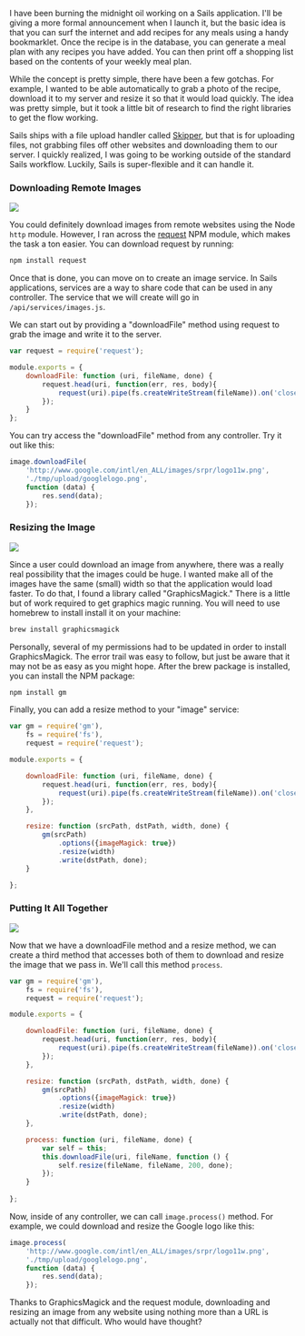 I have been burning the midnight oil working on a Sails application. I'll be giving a more formal announcement when I launch it, but the basic idea is that you can surf the internet and add recipes for any meals using a handy bookmarklet. Once the recipe is in the database, you can generate a meal plan with any recipes you have added. You can then print off a shopping list based on the contents of your weekly meal plan.

<!-- more -->

While the concept is pretty simple, there have been a few gotchas. For example, I wanted to be able automatically to grab a photo of the recipe, download it to my server and resize it so that it would load quickly. The idea was pretty simple, but it took a little bit of research to find the right libraries to get the flow working.

Sails ships with a file upload handler called [Skipper](https://github.com/balderdashy/skipper), but that is for uploading files, not grabbing files off other websites and downloading them to our server.  I quickly realized, I was going to be working outside of the standard Sails workflow. Luckily, Sails is super-flexible and it can handle it.

### Downloading Remote Images

![](https://c2.staticflickr.com/4/3064/2999268596_24ce077c58.jpg)

You could definitely download images from remote websites using the Node `http` module. However, I ran across the [request](https://github.com/mikeal/request) NPM module, which makes the task a ton easier. You can download request by running:

```bash
npm install request
```

Once that is done, you can move on to create an image service. In Sails applications, services are a way to share code that can be used in any controller. The service that we will create will go in `/api/services/images.js`.

We can start out by providing a "downloadFile" method using request to grab the image and write it to the server.

```js
var request = require('request');

module.exports = {
    downloadFile: function (uri, fileName, done) {
        request.head(uri, function(err, res, body){
            request(uri).pipe(fs.createWriteStream(fileName)).on('close', done);
        });
    }
};
```

You can try access the "downloadFile" method from any controller. Try it out like this:

```js
image.downloadFile(
    'http://www.google.com/intl/en_ALL/images/srpr/logo11w.png',
    './tmp/upload/googlelogo.png',
    function (data) {
        res.send(data);
    });
```

### Resizing the Image

![](http://www.dagami.com/wp-content/uploads/2011/08/big-dog-little-dog.jpg)

Since a user could download an image from anywhere, there was a really real possibility that the images could be huge. I wanted make all of the images have the same (small) width so that the application would load faster. To do that, I found a library called "GraphicsMagick." There is a little but of work required to get graphics magic running. You will need to use homebrew to install install it on your machine:

```bash
brew install graphicsmagick
```

Personally, several of my permissions had to be updated in order to install GraphicsMagick. The error trail was easy to follow, but just be aware that it may not be as easy as you might hope. After the brew package is installed, you can install the NPM package:

```bash
npm install gm
```

Finally, you can add a resize method to your "image" service:

```js
var gm = require('gm'),
    fs = require('fs'),
    request = require('request');

module.exports = {

    downloadFile: function (uri, fileName, done) {
        request.head(uri, function(err, res, body){
            request(uri).pipe(fs.createWriteStream(fileName)).on('close', done);
        });
    },

    resize: function (srcPath, dstPath, width, done) {
        gm(srcPath)
            .options({imageMagick: true})
            .resize(width)
            .write(dstPath, done);
    }

};
```

### Putting It All Together

![](https://farm1.staticflickr.com/179/394669949_34d59f1e86.jpg)

Now that we have a downloadFile method and a resize method, we can create a third method that accesses both of them to download and resize the image that we pass in. We'll call this method `process`.

```js
var gm = require('gm'),
    fs = require('fs'),
    request = require('request');

module.exports = {

    downloadFile: function (uri, fileName, done) {
        request.head(uri, function(err, res, body){
            request(uri).pipe(fs.createWriteStream(fileName)).on('close', done);
        });
    },

    resize: function (srcPath, dstPath, width, done) {
        gm(srcPath)
            .options({imageMagick: true})
            .resize(width)
            .write(dstPath, done);
    },

    process: function (uri, fileName, done) {
        var self = this;
        this.downloadFile(uri, fileName, function () {
            self.resize(fileName, fileName, 200, done);
        });
    }
    
};
```

Now, inside of any controller, we can call `image.process()` method. For example, we could download and resize the Google logo like this:

```js
image.process(
    'http://www.google.com/intl/en_ALL/images/srpr/logo11w.png',
    './tmp/upload/googlelogo.png',
    function (data) {
        res.send(data);
    });
```

Thanks to GraphicsMagick and the request module, downloading and resizing an image from any website using nothing more than a URL is actually not that difficult. Who would have thought?